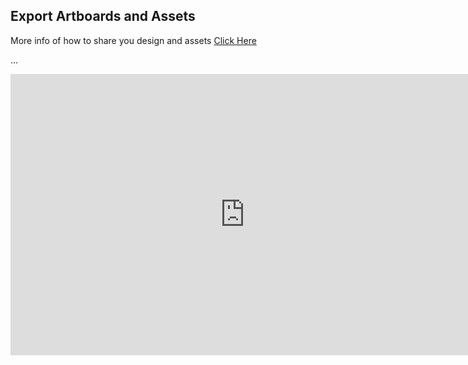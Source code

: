 ## Export Artboards and Assets

More info of how to share you design and assets [Click Here](https://sketchapp.com/docs/exporting/)

...

<iframe src="https://docs.google.com/presentation/d/e/2PACX-1vR7yzdxL4ifKYg015pY1K845MublFNzJ3mUT7Bh-mksWNMp55AVhfhd2b8MYO7WDlu3uwm-OGr4arGH/embed?start=false&loop=false&delayms=3000" frameborder="0" width="750" height="450" allowfullscreen="true" mozallowfullscreen="true" webkitallowfullscreen="true"></iframe>